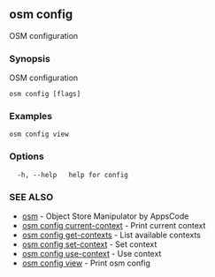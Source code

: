 ## osm config

OSM configuration

### Synopsis


OSM configuration

```
osm config [flags]
```

### Examples

```
osm config view
```

### Options

```
  -h, --help   help for config
```

### SEE ALSO
* [osm](osm.md)	 - Object Store Manipulator by AppsCode
* [osm config current-context](osm_config_current-context.md)	 - Print current context
* [osm config get-contexts](osm_config_get-contexts.md)	 - List available contexts
* [osm config set-context](osm_config_set-context.md)	 - Set context
* [osm config use-context](osm_config_use-context.md)	 - Use context
* [osm config view](osm_config_view.md)	 - Print osm config


